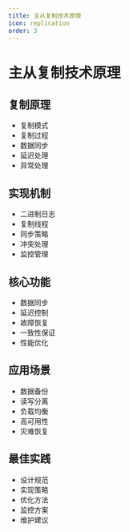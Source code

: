 ```yaml
---
title: 主从复制技术原理
icon: replication
order: 3
---
```


# 主从复制技术原理

## 复制原理
- 复制模式
- 复制过程
- 数据同步
- 延迟处理
- 异常处理

## 实现机制
- 二进制日志
- 复制线程
- 同步策略
- 冲突处理
- 监控管理

## 核心功能
- 数据同步
- 延迟控制
- 故障恢复
- 一致性保证
- 性能优化

## 应用场景
- 数据备份
- 读写分离
- 负载均衡
- 高可用性
- 灾难恢复

## 最佳实践
- 设计规范
- 实现策略
- 优化方法
- 监控方案
- 维护建议
